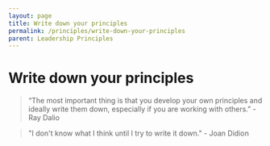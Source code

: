 ```yaml
---
layout: page
title: Write down your principles
permalink: /principles/write-down-your-principles
parent: Leadership Principles
---
```


# Write down your principles

> “The most important thing is that you develop your own principles and ideally write them down, especially if you are working with others.” - Ray Dalio

> "I don't know what I think until I try to write it down." - Joan Didion
